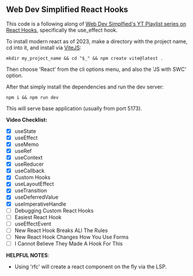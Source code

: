 ## Web Dev Simplified React Hooks

This code is a following along of [Web Dev Simplfied's YT Playlist series on React Hooks](https://www.youtube.com/playlist?list=PLZlA0Gpn_vH8EtggFGERCwMY5u5hOjf-h), specifically the use_effect hook.

To install modern react as of 2023, make a directory with the project name, cd into it, and install via [ViteJS](https://vitejs.dev/):

```
mkdir my_project_name && cd "$_" && npm create vite@latest .
```

Then choose 'React' from the cli options menu, and also the 'JS with SWC' option.

After that simply install the dependencies and run the dev server:

```
npm i && npm run dev
```

This will serve base application (usually from port 5173).

**Video Checklist:**

- [x] useState
- [x] useEffect
- [x] useMemo
- [x] useRef
- [x] useContext
- [x] useReducer
- [x] useCallback
- [x] Custom Hooks
- [x] useLayoutEffect
- [x] useTransition
- [x] useDeferredValue
- [x] useImperativeHandle
- [ ] Debugging Custom React Hooks
- [ ] Easiest React Hook
- [ ] useEffectEvent
- [ ] New React Hook Breaks ALl The Rules
- [ ] New React Hook Changes How You Use Forms
- [ ] I Cannot Believe They Made A Hook For This

**HELPFUL NOTES**:

- Using 'rfc' will create a react component on the fly via the LSP.
